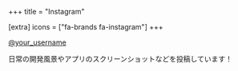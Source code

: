 +++
title = "Instagram"

[extra]
icons = ["fa-brands fa-instagram"]
+++

[@your_username](https://instagram.com/your_username)

日常の開発風景やアプリのスクリーンショットなどを投稿しています！
